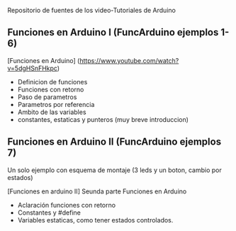 Repositorio de fuentes de los video-Tutoriales de Arduino

## Funciones en Arduino I (FuncArduino ejemplos 1-6)
[Funciones en Arduino] (https://www.youtube.com/watch?v=5dgHSnFHkpc)
- Definicion de funciones
- Funciones con retorno
- Paso de parametros
- Parametros por referencia
- Ambito de las variables
- constantes, estaticas y punteros (muy breve introduccion)

## Funciones en Arduino II (FuncArduino ejemplos 7)
Un solo ejemplo con esquema de montaje (3 leds y un boton, cambio por estados)

[Funciones en arduino II] Seunda parte Funciones en Arduino
- Aclaración funciones con retorno 
- Constantes y #define
- Variables estaticas, como tener estados controlados.
